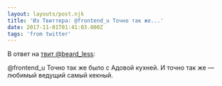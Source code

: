 ```yaml
---
layout: layouts/post.njk
title: 'Из Твиттера: @frontend_u Точно так же...'
date: 2017-11-01T01:41:03.000Z
tags: 'from twitter'
---
```

В ответ на [твит @beard_less](https://twitter.com/_/status/925537915173777408):

@frontend_u Точно так же было с Адовой кухней. И точно так же — любимый ведущий самый кекный.
